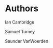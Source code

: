 # Authors

[//]: # (Authors will add their names in the space below)

Ian Cambridge 

Samuel Turney

Saunder VanWoerden
